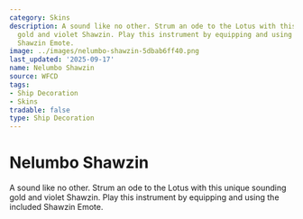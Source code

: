 ```yaml
---
category: Skins
description: A sound like no other. Strum an ode to the Lotus with this unique sounding
  gold and violet Shawzin. Play this instrument by equipping and using the included
  Shawzin Emote.
image: ../images/nelumbo-shawzin-5dbab6ff40.png
last_updated: '2025-09-17'
name: Nelumbo Shawzin
source: WFCD
tags:
- Ship Decoration
- Skins
tradable: false
type: Ship Decoration
---
```


# Nelumbo Shawzin

A sound like no other. Strum an ode to the Lotus with this unique sounding gold and violet Shawzin. Play this instrument by equipping and using the included Shawzin Emote.

